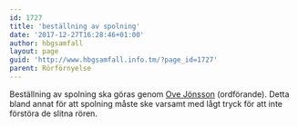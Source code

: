```yaml
---
id: 1727
title: 'beställning av spolning'
date: '2017-12-27T16:28:46+01:00'
author: hbgsamfall
layout: page
guid: 'http://www.hbgsamfall.info.tm/?page_id=1727'
parent: Rörförnyelse
---
```


Beställning av spolning ska göras genom [Ove Jönsson](http://www.hbgsamfall.win/index.php/information-2/kontakt/) (ordförande). Detta bland annat för att spolning måste ske varsamt med lågt tryck för att inte förstöra de slitna rören.
